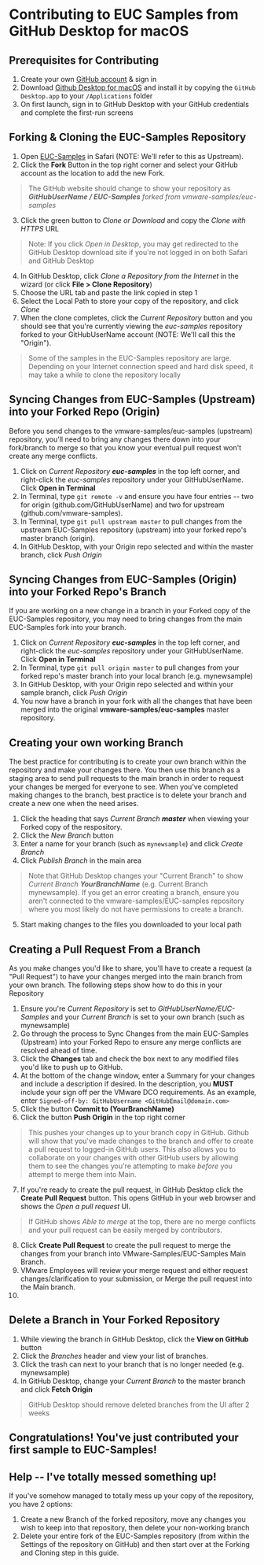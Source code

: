 # Contributing to EUC Samples from GitHub Desktop for macOS #

## Prerequisites for Contributing ##
1. Create your own [GitHub account](https://github.com/join) & sign in 
2. Download [Github Desktop for macOS](https://desktop.github.com) and install it by copying the `GitHub Desktop.app` to your `/Applications` folder
3. On first launch, sign in to GitHub Desktop with your GitHub credentials and complete the first-run screens

## Forking & Cloning the EUC-Samples Repository ## 
1. Open [EUC-Samples](https://github.com/vmware-samples/euc-samples) in Safari (NOTE:  We'll refer to this as Upstream).   
2. Click the **Fork** Button in the top right corner and select your GitHub account as the location to add the new Fork.

> The GitHub website should change to show your repository as ***GitHubUserName / EUC-Samples** forked from vmware-samples/euc-samples*

3. Click the green button to *Clone or Download* and copy the *Clone with HTTPS* URL

> Note:  If you click *Open in Desktop*, you may get redirected to the GitHub Desktop download site if you're not logged in on both Safari and GitHub Desktop

4. In GitHub Desktop, click *Clone a Repository from the Internet* in the wizard (or click **File > Clone Repository**)
5. Choose the URL tab and paste the link copied in step 1
6. Select the Local Path to store your copy of the repository, and click *Clone*
7. When the clone completes, click the *Current Repository* button and you should see that you're currently viewing the *euc-samples* repository forked to your GitHubUserName account (NOTE:  We'll call this the "Origin").

> Some of the samples in the EUC-Samples repository are large.  Depending on your Internet connection speed and hard disk speed, it may take a while to clone the repository locally

## Syncing Changes from EUC-Samples (Upstream) into your Forked Repo (Origin)
Before you send changes to the vmware-samples/euc-samples (upstream) repository, you'll need to bring any changes there down into your fork/branch to merge so that you know your eventual pull request won't create any merge conflicts.   

1. Click on *Current Repository **euc-samples*** in the top left corner, and right-click the *euc-samples* repository under your GitHubUserName.  Click **Open in Terminal**
2. In Terminal, type `git remote -v` and ensure you have four entries -- two for origin (github.com/GitHubUserName) and two for upstream (github.com/vmware-samples).
3. In Terminal, type `git pull upstream master` to pull changes from the upstream EUC-Samples repository (upstream) into your forked repo's master branch (origin).
4. In GitHub Desktop, with your Origin repo selected and within the master branch, click *Push Origin*

## Syncing Changes from EUC-Samples (Origin) into your Forked Repo's Branch
If you are working on a new change in a branch in your Forked copy of the EUC-Samples repository, you may need to bring changes from the main EUC-Samples fork into your branch.

1. Click on *Current Repository **euc-samples*** in the top left corner, and right-click the *euc-samples* repository under your GitHubUserName.  Click **Open in Terminal**
2. In Terminal, type `git pull origin master` to pull changes from your forked repo's master branch into your local branch (e.g. mynewsample)
3. In GitHub Desktop, with your Origin repo selected and within your sample branch, click *Push Origin*
4. You now have a branch in your fork with all the changes that have been merged into the original **vmware-samples/euc-samples** master repository.

## Creating your own working Branch ##
The best practice for contributing is to create your own branch within the repository and make your changes there.  You then use this branch as a staging area to send pull requests to the main branch in order to request your changes be merged for everyone to see.  When you've completed making changes to the branch, best practice is to delete your branch and create a new one when the need arises.

1. Click the heading that says *Current Branch **master*** when viewing your Forked copy of the respository.
2. Click the *New Branch* button
3. Enter a name for your branch (such as `mynewsample`) and click *Create Branch*
4. Click *Publish Branch* in the main area

> Note that GitHub Desktop changes your "Current Branch" to show *Current Branch **YourBranchName*** (e.g. Current Branch mynewsample).   If you get an error creating a branch, ensure you aren't connected to the vmware-samples/EUC-samples repository where you most likely do not have permissions to create a branch.

5. Start making changes to the files you downloaded to your local path

## Creating a Pull Request From a Branch ##
As you make changes you'd like to share, you'll have to create a request (a "Pull Request") to have your changes merged into the main branch from your own branch.   The following steps show how to do this in your Repository

1. Ensure you're *Current Repository* is set to *GitHubUserName/EUC-Samples* and your *Current Branch* is set to your own branch (such as mynewsample)
2. Go through the process to Sync Changes from the main EUC-Samples (Upstream) into your Forked Repo to ensure any merge conflicts are resolved ahead of time.
3. Click the **Changes** tab and check the box next to any modified files you'd like to push up to GitHub.
4. At the bottom of the change window, enter a Summary for your changes and include a description if desired.   In the description, you **MUST** include your sign off per the VMware DCO requirements.   As an example, enter `Signed-off-by: GitHubUsername <GitHubEmail@domain.com>`
5. Click the button **Commit to (YourBranchName)**
6. Click the button **Push Origin** in the top right corner

> This pushes your changes up to your branch copy in GitHub.  Github will show that you've made changes to the branch and offer to create a pull request to logged-in GitHub users.   This also allows you to collaborate on your changes with other GitHub users by allowing them to see the changes you're attempting to make *before* you attempt to merge them into Main.

7. If you're ready to create the pull request, in GitHub Desktop click the **Create Pull Request** button.  This opens GitHub in your web browser and shows the *Open a pull request* UI.

> If GitHub shows *Able to merge* at the top, there are no merge conflicts and your pull request can be easily merged by contributors.

8. Click **Create Pull Request** to create the pull request to merge the changes from your branch into VMware-Samples/EUC-Samples Main Branch.
9. VMware Employees will review your merge request and either request changes/clarification to your submission, or Merge the pull request into the Main branch.
10.  

## Delete a Branch in Your Forked Repository ##

1. While viewing the branch in GitHub Desktop, click the **View on GitHub** button
2. Click the *Branches* header and view your list of branches.
3. Click the trash can next to your branch that is no longer needed (e.g. mynewsample)
4. In GitHub Desktop, change your *Current Branch* to the master branch and click **Fetch Origin**

> GitHub Desktop should remove deleted branches from the UI after 2 weeks

## Congratulations!  You've just contributed your first sample to EUC-Samples! ##


## Help -- I've totally messed something up! ##
If you've somehow managed to totally mess up your copy of the repository, you have 2 options:
1.  Create a new Branch of the forked repository, move any changes you wish to keep into that repository, then delete your non-working branch
2.  Delete your entire fork of the EUC-Samples repository (from within the Settings of the repository on GitHub) and then start over at the Forking and Cloning step in this guide.